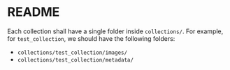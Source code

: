 # README

Each collection shall have a single folder inside `collections/`. For example, for `test_collection`, we should have the following folders:

- `collections/test_collection/images/`
- `collections/test_collection/metadata/`

